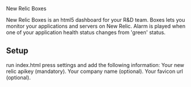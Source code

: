 New Relic Boxes

New Relic Boxes is an html5 dashboard for your R&D team. Boxes lets you monitor your applications and servers on New Relic.
Alarm is played when one of your application health status changes from 'green' status.

## Setup

run index.html
press settings and add the following information:
Your new relic apikey (mandatory).
Your company name (optional).
Your favicon url (optional).

